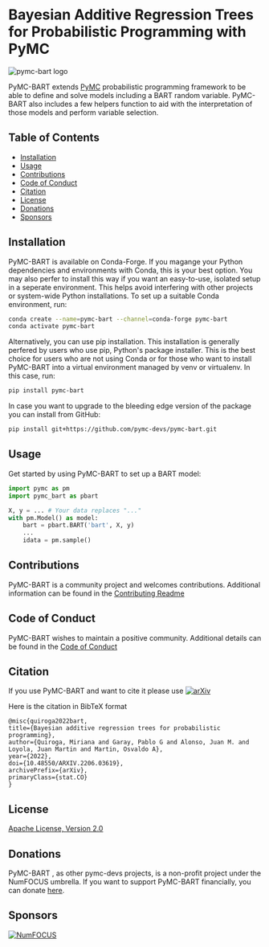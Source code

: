
# Bayesian Additive Regression Trees for Probabilistic Programming with PyMC

![pymc-bart logo](docs/logos/pymc_bart.png)

PyMC-BART extends [PyMC](https://github.com/pymc-devs/pymc) probabilistic programming framework to be able to define and solve models including a BART random variable. PyMC-BART also includes a few helpers function to aid with the interpretation of those models and perform variable selection.

## Table of Contents

- [Installation](#installation)
- [Usage](#usage)
- [Contributions](#contributions)
- [Code of Conduct](#code-of-conduct)
- [Citation](#citation)
- [License](#license)
- [Donations](#donations)
- [Sponsors](#sponsors)


## Installation

PyMC-BART is available on Conda-Forge. If you magange your Python dependencies and environments with Conda, this is your best option. You may also perfer to install this way if you want an easy-to-use, isolated setup in a seperate environment. This helps avoid interfering with other projects or system-wide Python installations. To set up a suitable Conda environment, run:

```bash
conda create --name=pymc-bart --channel=conda-forge pymc-bart
conda activate pymc-bart
```

Alternatively, you can use pip installation. This installation is generally perfered by users who use pip, Python's package installer. This is the best choice for users who are not using Conda or for those who want to install PyMC-BART into a virtual environment managed by venv or virtualenv. In this case, run:

```bash
pip install pymc-bart
```

In case you want to upgrade to the bleeding edge version of the package you can install from GitHub:

```bash
pip install git+https://github.com/pymc-devs/pymc-bart.git
```

## Usage

Get started by using PyMC-BART to set up a BART model:

```python
import pymc as pm
import pymc_bart as pbart

X, y = ... # Your data replaces "..."
with pm.Model() as model:
    bart = pbart.BART('bart', X, y)
    ...
    idata = pm.sample()
```

## Contributions
PyMC-BART is a community project and welcomes contributions.
Additional information can be found in the [Contributing Readme](https://github.com/pymc-devs/pymc-bart/blob/main/CONTRIBUTING.md)

## Code of Conduct
PyMC-BART wishes to maintain a positive community. Additional details
can be found in the [Code of Conduct](https://github.com/pymc-devs/pymc-bart/blob/main/CODE_OF_CONDUCT.md)

## Citation
If you use PyMC-BART and want to cite it please use [![arXiv](https://img.shields.io/badge/arXiv-2206.03619-b31b1b.svg)](https://arxiv.org/abs/2206.03619)

Here is the citation in BibTeX format

```
@misc{quiroga2022bart,
title={Bayesian additive regression trees for probabilistic programming},
author={Quiroga, Miriana and Garay, Pablo G and Alonso, Juan M. and Loyola, Juan Martin and Martin, Osvaldo A},
year={2022},
doi={10.48550/ARXIV.2206.03619},
archivePrefix={arXiv},
primaryClass={stat.CO}
}
```

## License

[Apache License, Version 2.0](https://github.com/pymc-devs/pymc-bart/blob/main/LICENSE)

## Donations
PyMC-BART , as other pymc-devs projects, is a non-profit project under the NumFOCUS umbrella. If you want to support PyMC-BART financially, you can donate [here](https://numfocus.org/donate-to-pymc).

## Sponsors
[![NumFOCUS](https://www.numfocus.org/wp-content/uploads/2017/07/NumFocus_LRG.png)](https://numfocus.org)
